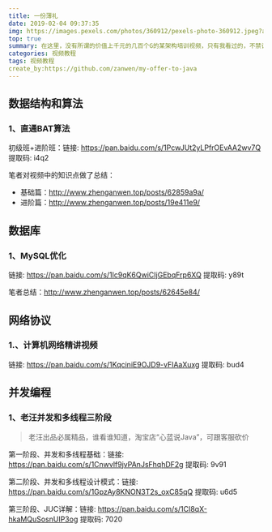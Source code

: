 ```yaml
---
title: 一份薄礼 
date: 2019-02-04 09:37:35
img: https://images.pexels.com/photos/360912/pexels-photo-360912.jpeg?auto=compress&cs=tinysrgb&dpr=1
top: true
summary: 在这里，没有所谓的价值上千元的几百个G的某架构培训视频，只有我看过的，不禁让人拍手称快的，个人感觉是真正用新做教育和技术分享的视频教程，他们不会闲你教的学费太少而有所保留。左神、汪文君老师等，感谢你们开启了我的知识大门……在这里我也将这些视频分享给各位，只有大家相互分享，大家才能更好的协同进步渡过难关，fighting！
categories: 视频教程
tags: 视频教程
create_by:https://github.com/zanwen/my-offer-to-java
---
```




## 数据结构和算法

### 1、直通BAT算法

初级班+进阶班：链接: https://pan.baidu.com/s/1PcwJUt2yLPfrOEvAA2wv7Q 提取码: i4q2

笔者对视频中的知识点做了总结：

- 基础篇：http://www.zhenganwen.top/posts/62859a9a/
- 进阶篇：http://www.zhenganwen.top/posts/19e411e9/

## 数据库

### 1、MySQL优化

链接: https://pan.baidu.com/s/1lc9qK6QwiCIjGEbqFrp6XQ 提取码: y89t

笔者总结：http://www.zhenganwen.top/posts/62645e84/

## 网络协议

### 1.、计算机网络精讲视频

链接: https://pan.baidu.com/s/1KqciniE9OJD9-vFlAaXuxg 提取码: bud4

## 并发编程

### 1、老汪并发和多线程三阶段

> 老汪出品必属精品，谁看谁知道，淘宝店“心蓝说Java”，可跟客服砍价

第一阶段、并发和多线程基础：链接: https://pan.baidu.com/s/1Cnwvlf9jvPAnJsFhqhDF2g 提取码: 9v91


第二阶段、并发和多线程设计模式：链接: https://pan.baidu.com/s/1GpzAy8KNON3T2s_oxC85qQ 提取码: u6d5

第三阶段、JUC详解：链接: https://pan.baidu.com/s/1CI8qX-hkaMQuSosnUIP3og 提取码: 7020





